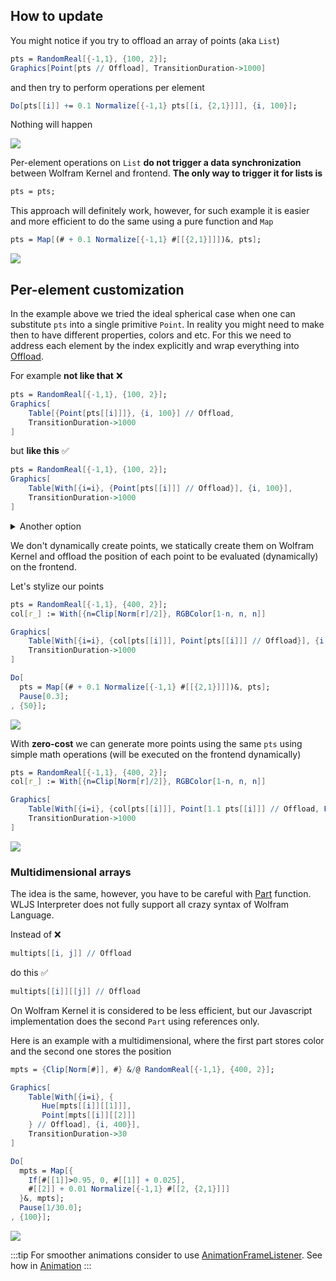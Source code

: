 ## How to update
You might notice if you try to offload an array of points (aka `List`)

```mathematica
pts = RandomReal[{-1,1}, {100, 2}];
Graphics[Point[pts // Offload], TransitionDuration->1000]
```

and then try to perform operations per element 

```mathematica
Do[pts[[i]] += 0.1 Normalize[{-1,1} pts[[i, {2,1}]]], {i, 100}];
```

Nothing will happen

![](./../../../Screenshot%202025-05-08%20at%2019.54.13.png)

Per-element operations on `List` **do not trigger a data synchronization** between Wolfram Kernel and frontend. **The only way to trigger it for lists is**

```mathematica
pts = pts;
```

This approach will definitely work, however, for such example it is easier and more efficient to do the same using a pure function and `Map`

```mathematica
pts = Map[(# + 0.1 Normalize[{-1,1} #[[{2,1}]]])&, pts];
```

![](./../../../pointsanimation-ezgif.com-optimize.gif)

## Per-element customization
In the example above we tried the ideal spherical case when one can substitute `pts` into a single primitive `Point`. In reality you might need to make then to have different properties, colors and etc. For this we need to address each element by the index explicitly and wrap everything into [Offload](frontend/Reference/Interpreter/Offload.md).

For example **not like that** ❌

```mathematica
pts = RandomReal[{-1,1}, {100, 2}];
Graphics[
	Table[{Point[pts[[i]]]}, {i, 100}] // Offload, 
	TransitionDuration->1000
]
```

but **like this** ✅

```mathematica
pts = RandomReal[{-1,1}, {100, 2}];
Graphics[
	Table[With[{i=i}, {Point[pts[[i]]] // Offload}], {i, 100}], 
	TransitionDuration->1000
]
```

<details>
<summary>Another option</summary>
This is also valid

```mathematica
pts = RandomReal[{-1,1}, {100, 2}];
Graphics[
	Table[With[{i=i}, {Point[pts[[i]] // Offload]}], {i, 100}], 
	TransitionDuration->1000
]
```

</details>

We don't dynamically create points, we statically create them on Wolfram Kernel and offload the position of each point to be evaluated (dynamically) on the frontend. 

Let's stylize our points

```mathematica
pts = RandomReal[{-1,1}, {400, 2}];
col[r_] := With[{n=Clip[Norm[r]/2]}, RGBColor[1-n, n, n]]

Graphics[
	Table[With[{i=i}, {col[pts[[i]]], Point[pts[[i]]] // Offload}], {i, 400}], 
	TransitionDuration->1000
]
```

```mathematica
Do[
  pts = Map[(# + 0.1 Normalize[{-1,1} #[[{2,1}]]])&, pts];
  Pause[0.3];
, {50}];
```

![](./../../../432423fgd-ezgif.com-optimize.gif)

With **zero-cost** we can generate more points using the same `pts` using simple math operations (will be executed on the frontend dynamically)

```mathematica
pts = RandomReal[{-1,1}, {400, 2}];
col[r_] := With[{n=Clip[Norm[r]/2]}, RGBColor[1-n, n, n]]

Graphics[
	Table[With[{i=i}, {col[pts[[i]]], Point[1.1 pts[[i]]] // Offload, Point[pts[[i]]] // Offload}], {i, 400}], 
	TransitionDuration->1000
]
```

![](./../../../Screenshot%202025-05-08%20at%2020.30.39.png)

### Multidimensional arrays
The idea is the same, however, you have to be careful with [Part](frontend/Reference/Interpreter/Part.md) function. WLJS Interpreter does not fully support all crazy syntax of Wolfram Language. 

Instead of ❌

```mathematica
multipts[[i, j]] // Offload
```

do this ✅

```mathematica
multipts[[i]][[j]] // Offload
```

On Wolfram Kernel it is considered to be less efficient, but our Javascript implementation does the second `Part` using references only.

Here is an example with a multidimensional, where the first part stores color and the second one stores the position

```mathematica
mpts = {Clip[Norm[#]], #} &/@ RandomReal[{-1,1}, {400, 2}];

Graphics[
	Table[With[{i=i}, {
       Hue[mpts[[i]][[1]]], 
       Point[mpts[[i]][[2]]]
    } // Offload], {i, 400}], 
	TransitionDuration->30
]
```

```mathematica
Do[
  mpts = Map[{
    If[#[[1]]>0.95, 0, #[[1]] + 0.025],
    #[[2]] + 0.01 Normalize[{-1,1} #[[2, {2,1}]]]
  }&, mpts];
  Pause[1/30.0];
, {100}];
```

![](./../../../ptsData-ezgif.com-optimize.gif)

:::tip
For smoother animations consider to use [AnimationFrameListener](frontend/Reference/Graphics3D/AnimationFrameListener.md). See how in [Animation](frontend/Advanced/Dynamics/Animation.md)
:::


